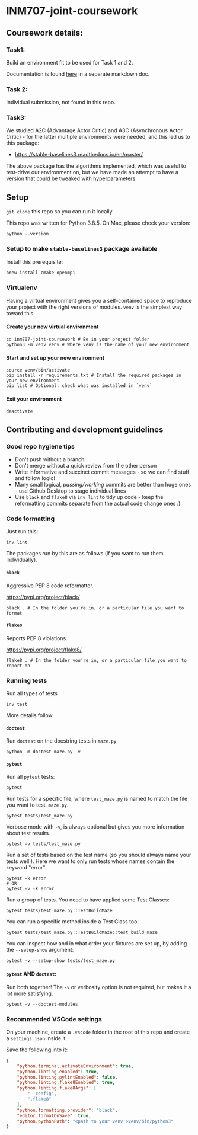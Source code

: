# INM707-joint-coursework

## Coursework details:
### Task1:
Build an environment fit to be used for Task 1 and 2.

Documentation is found [here](MAZE.md) in a separate markdown doc.

### Task 2:

Individual submission, not found in this repo.

### Task3:
We studied A2C (Advantage Actor Critic) and A3C (Asynchronous Actor Critic) -
for the latter multiple environments were needed, and this led us to this package:

- https://stable-baselines3.readthedocs.io/en/master/

The above package has the algorithms implemented, which was useful to test-drive
our environment on, but we have made an attempt to have a version that could be
tweaked with hyperparameters.




## Setup

`git clone` this repo so you can run it locally.

This repo was written for Python 3.8.5. On Mac, please check your version:

```
python --version
```

### Setup to make `stable-baselines3` package available

Install this prerequisite:

```bash
brew install cmake openmpi
```

### Virtualenv

Having a virtual environment gives you a self-contained space to reproduce your project with the right versions of modules. `venv` is the simplest way toward this.

#### Create your new virtual environment

```
cd inm707-joint-coursework # Be in your project folder
python3 -m venv venv # Where venv is the name of your new environment
```

#### Start and set up your new environment

```
source venv/bin/activate
pip install -r requirements.txt # Install the required packages in your new environment
pip list # Optional: check what was installed in `venv`
```
#### Exit your environment

```
deactivate
```


## Contributing and development guidelines

### Good repo hygiene tips

- Don't push without a branch
- Don't merge without a quick review from the other person
- Write informative and succinct commit messages - so we can find stuff and follow logic!
- Many small logical, _passing/working_ commits are better than huge ones - use Github Desktop to stage individual lines
- Use `black` and `flake8` via `inv lint` to tidy up code - keep the reformatting commits separate from the actual code change ones :)

### Code formatting

Just run this:

```
inv lint
```

The packages run by this are as follows (if you want to run them individually).

#### `black`

Aggressive PEP 8 code reformatter.

https://pypi.org/project/black/
```
black . # In the folder you're in, or a particular file you want to format
```

#### `flake8`

Reports PEP 8 violations.

https://pypi.org/project/flake8/
```
flake8 . # In the folder you're in, or a particular file you want to report on
```

### Running tests

Run all types of tests
```
inv test
```
More details follow.

#### `doctest`

Run `doctest` on the docstring tests in `maze.py`.
```
python -m doctest maze.py -v
```

#### `pytest`

Run all `pytest` tests:
```
pytest
```

Run tests for a specific file, where `test_maze.py` is named to match the file you want to test, `maze.py`.
```
pytest tests/test_maze.py
```

Verbose mode with `-v`, is always optional but gives you more information about test results.
```
pytest -v tests/test_maze.py
```

Run a set of tests based on the test name (so you should always name your tests well!).
Here we want to only run tests whose names contain the keyword "error".
```
pytest -k error
# OR
pytest -v -k error
```

Run a group of tests. You need to have applied some Test Classes:
```
pytest tests/test_maze.py::TestBuildMaze
```

You can run a specific method inside a Test Class too:
```
pytest tests/test_maze.py::TestBuildMaze::test_build_maze
```

You can inspect how and in what order your fixtures are set up, by adding the `--setup-show` argument:
```
pytest -v --setup-show tests/test_maze.py
```


#### `pytest` AND `doctest`:

Run both together! The `-v` or verbosity option is not required, but makes it a lot more satisfying.
```
pytest -v --doctest-modules
```

### Recommended VSCode settings

On your machine, create a `.vscode` folder in the root of this repo and create a `settings.json` inside it.

Save the following into it:
```json
{
    "python.terminal.activateEnvironment": true,
    "python.linting.enabled": true,
    "python.linting.pylintEnabled": false,
    "python.linting.flake8Enabled": true,
    "python.linting.flake8Args": [
        "--config",
        ".flake8"
    ],
    "python.formatting.provider": "black",
    "editor.formatOnSave": true,
    "python.pythonPath": "<path to your venv!>venv/bin/python3"
}
```
